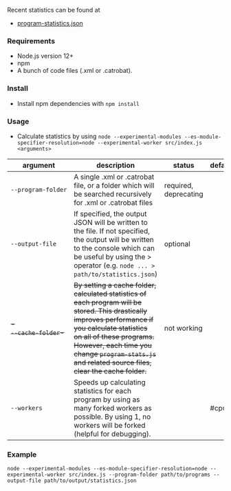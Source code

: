 Recent statistics can be found at

* [program-statistics.json](https://github.com/robertpainsi/robertpainsi.github.data/blob/master/catrobat/program-statistics.json)

### Requirements

* Node.js version 12+
* npm
* A bunch of code files (.xml or .catrobat).

### Install

* Install npm dependencies with `npm install`

### Usage

* Calculate statistics by using `node --experimental-modules --es-module-specifier-resolution=node --experimental-worker src/index.js <arguments>`

| argument | description | status | default |
| --- | --- |  --- | --- |
| `‑‑program‑folder` | A single .xml or .catrobat file, or a folder which will be searched recursively for .xml or .catrobat files | required, deprecating | |
| `‑‑output‑file` | If specified, the output JSON will be written to the file. If not specified, the output will be written to the console which can be useful by using the > operator (e.g. `node ... > path/to/statistics.json`) | optional |
| ~~-`‑‑cache‑folder`-~~ | ~~By setting a cache folder, calculated statistics of each program will be stored. This drastically improves performance if you calculate statistics on all of these programs. However, each time you change `program‑stats.js` and related source files, clear the cache folder.~~ | not working | |
| `‑‑workers` | Speeds up calculating statistics for each program by using as many forked workers as possible. By using 1, no workers will be forked (helpful for debugging). | | #cpus |

### Example

```
node --experimental-modules --es-module-specifier-resolution=node --experimental-worker src/index.js --program-folder path/to/programs --output-file path/to/output/statistics.json
```
